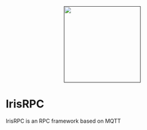 <div align="center">
  <a href=""><img width="200px" height="auto" src="https://github.com/user-attachments/assets/9db1a9eb-8816-4635-b5c1-0ec67c67e5db"></a>
</div>


# IrisRPC

IrisRPC is an RPC framework based on MQTT
